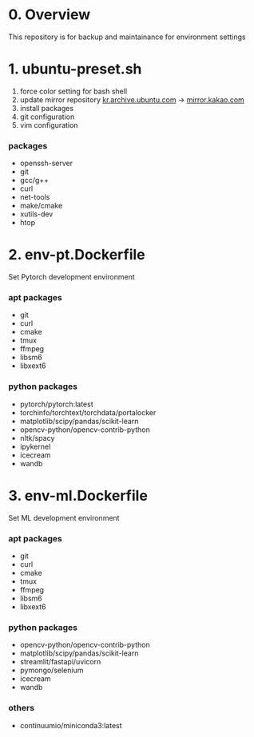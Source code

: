 # 0. Overview
This repository is for backup and maintainance for environment settings

# 1. ubuntu-preset.sh
1. force color setting for bash shell
2. update mirror repository [kr.archive.ubuntu.com](http://kr.archive.ubuntu.com/) → [mirror.kakao.com](http://mirror.kakao.com/)
3. install packages
4. git configuration
5. vim configuration
### packages
- openssh-server
- git
- gcc/g++
- curl
- net-tools
- make/cmake
- xutils-dev
- htop

# 2. env-pt.Dockerfile
Set Pytorch development environment
### apt packages
- git
- curl
- cmake
- tmux
- ffmpeg
- libsm6
- libxext6
### python packages
- pytorch/pytorch:latest
- torchinfo/torchtext/torchdata/portalocker 
- matplotlib/scipy/pandas/scikit-learn 
- opencv-python/opencv-contrib-python
- nltk/spacy
- ipykernel
- icecream
- wandb

# 3. env-ml.Dockerfile
Set ML development environment
### apt packages
- git
- curl
- cmake
- tmux
- ffmpeg
- libsm6
- libxext6
### python packages
- opencv-python/opencv-contrib-python
- matplotlib/scipy/pandas/scikit-learn 
- streamlit/fastapi/uvicorn
- pymongo/selenium 
- icecream
- wandb
### others
- continuumio/miniconda3:latest
